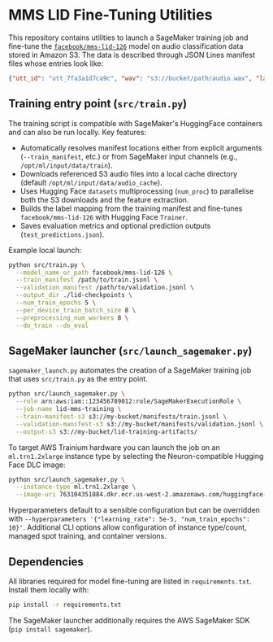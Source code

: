 # MMS LID Fine-Tuning Utilities

This repository contains utilities to launch a SageMaker training job and fine-tune the [`facebook/mms-lid-126`](https://huggingface.co/facebook/mms-lid-126) model on audio classification data stored in Amazon S3. The data is described through JSON Lines manifest files whose entries look like:

```json
{"utt_id": "utt_7fa3a1d7ca9c", "wav": "s3://bucket/path/audio.wav", "lang": "zh", "length": 2.85}
```

## Training entry point (`src/train.py`)

The training script is compatible with SageMaker's HuggingFace containers and can also be run locally. Key features:

- Automatically resolves manifest locations either from explicit arguments (`--train_manifest`, etc.) or from SageMaker input channels (e.g., `/opt/ml/input/data/train`).
- Downloads referenced S3 audio files into a local cache directory (default `/opt/ml/input/data/audio_cache`).
- Uses Hugging Face `datasets` multiprocessing (`num_proc`) to parallelise both the S3 downloads and the feature extraction.
- Builds the label mapping from the training manifest and fine-tunes `facebook/mms-lid-126` with Hugging Face `Trainer`.
- Saves evaluation metrics and optional prediction outputs (`test_predictions.json`).

Example local launch:

```bash
python src/train.py \
  --model_name_or_path facebook/mms-lid-126 \
  --train_manifest /path/to/train.jsonl \
  --validation_manifest /path/to/validation.jsonl \
  --output_dir ./lid-checkpoints \
  --num_train_epochs 5 \
  --per_device_train_batch_size 8 \
  --preprocessing_num_workers 8 \
  --do_train --do_eval
```

## SageMaker launcher (`src/launch_sagemaker.py`)

`sagemaker_launch.py` automates the creation of a SageMaker training job that uses `src/train.py` as the entry point.

```bash
python src/launch_sagemaker.py \
  --role arn:aws:iam::123456789012:role/SageMakerExecutionRole \
  --job-name lid-mms-training \
  --train-manifest-s3 s3://my-bucket/manifests/train.jsonl \
  --validation-manifest-s3 s3://my-bucket/manifests/validation.jsonl \
  --output-s3 s3://my-bucket/lid-training-artifacts/
```

To target AWS Trainium hardware you can launch the job on an `ml.trn1.2xlarge` instance type by selecting the Neuron-compatible Hugging Face DLC image:

```bash
python src/launch_sagemaker.py \
  --instance-type ml.trn1.2xlarge \
  --image-uri 763104351884.dkr.ecr.us-west-2.amazonaws.com/huggingface-pytorch-training-neuronx:2.1.1-transformers4.36.2-neuronx-py310-ubuntu20.04
```

Hyperparameters default to a sensible configuration but can be overridden with `--hyperparameters '{"learning_rate": 5e-5, "num_train_epochs": 10}'`. Additional CLI options allow configuration of instance type/count, managed spot training, and container versions.

## Dependencies

All libraries required for model fine-tuning are listed in `requirements.txt`. Install them locally with:

```bash
pip install -r requirements.txt
```

The SageMaker launcher additionally requires the AWS SageMaker SDK (`pip install sagemaker`).

